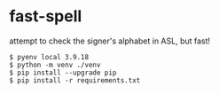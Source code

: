 # fast-spell
attempt to check the signer's alphabet in ASL, but fast!

```
$ pyenv local 3.9.18
$ python -m venv ./venv
$ pip install --upgrade pip
$ pip install -r requirements.txt
```
